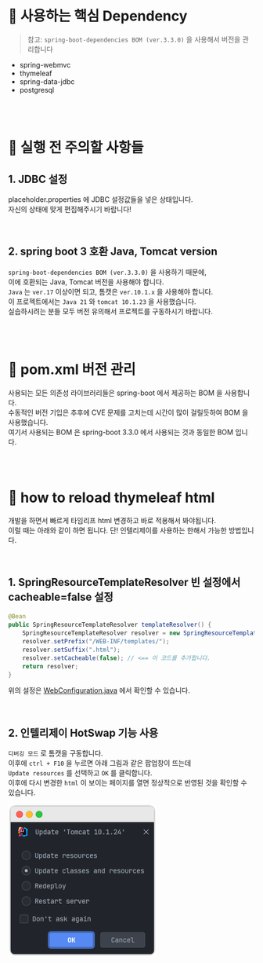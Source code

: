 # 📌 사용하는 핵심 Dependency

> 참고: `spring-boot-dependencies BOM (ver.3.3.0)` 을 사용해서 버전을 관리합니다

- spring-webmvc
- thymeleaf
- spring-data-jdbc
- postgresql

<br><br>

# 📌 실행 전 주의할 사항들

## 1. JDBC 설정
placeholder.properties 에 JDBC 설정값들을 넣은 상태입니다. <br/>
자신의 상태에 맞게 편집해주시기 바랍니다!

<br>

## 2. spring boot 3 호환 Java, Tomcat version

 `spring-boot-dependencies BOM (ver.3.3.0)` 을 사용하기 때문에,<br>
 이에 호환되는 Java, Tomcat 버전을 사용해야 합니다.<br>
`Java` 는 `ver.17` 이상이면 되고, 톰캣은  `ver.10.1.x` 을 사용해야 합니다.<br>
이 프로젝트에서는 `Java 21` 와 `tomcat 10.1.23` 을 사용했습니다.<br/>
실습하시려는 분들 모두 버전 유의해서 프로젝트를 구동하시기 바랍니다.

<br><br>

# 📌  pom.xml 버전 관리
사용되는 모든 의존성 라이브러리들은 spring-boot 에서 제공하는 BOM 을 사용합니다.<br/>
수동적인 버전 기입은 추후에 CVE 문제를 고치는데 시간이 많이 걸릴듯하여 BOM 을 사용했습니다.<br/>
여기서 사용되는 BOM 은 spring-boot 3.3.0 에서 사용되는 것과 동일한 BOM 입니다.<br/>



<br><br>

# 📌 how to reload thymeleaf html

개발을 하면서 빠르게 타임리프 html 변경하고 바로 적용해서 봐야됩니다.<br>
이럴 때는 아래와 같이 하면 됩니다. 단! 인텔리제이를 사용하는 한해서 가능한 방법입니다.

<br>

## 1. SpringResourceTemplateResolver 빈 설정에서 cacheable=false 설정

```java
@Bean
public SpringResourceTemplateResolver templateResolver() {
    SpringResourceTemplateResolver resolver = new SpringResourceTemplateResolver();
    resolver.setPrefix("/WEB-INF/templates/");
    resolver.setSuffix(".html");
    resolver.setCacheable(false); // <== 이 코드를 추가합니다.
    return resolver;
}
```
위의 설정은 [WebConfiguration.java](src/main/java/coding/toast/springweblegacy/config/web/WebConfiguration.java) 에서 확인할 수 있습니다.


<br>

## 2. 인텔리제이 HotSwap 기능 사용

`디버깅 모드` 로 톰캣을 구동합니다.<br>
이후에 `ctrl + F10` 을 누르면 아래 그림과 같은 팝업창이 뜨는데<br>
`Update resources` 를 선택하고 `OK` 를 클릭합니다.<br>
이후에 다시 변경한 `html` 이 보이는 페이지를 열면 정상적으로 반영된 것을 확인할 수 있습니다.<br>

![idea64_fyX9r289eB.png](readme_img/idea64_fyX9r289eB.png)

